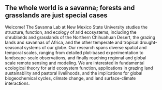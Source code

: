 ## The whole world is a savanna; forests and grasslands are just special cases

Welcome! The Savanna Lab at New Mexico State University studies the structure, function, and ecology of arid ecosystems, including the shrublands and grasslands of the Northern Chihuahuan Desert, the grazing lands and savannas of Africa, and the other temperate and tropical drought-seasonal systems of our globe. Our research spans diverse spatial and temporal scales, ranging from detailed plot-based experimentation to landscape-scale observations, and finally reaching regional and global scale remote sensing and modeling. We are interested in fundamental ecological theory for arid ecosystem function, applications in grazing land sustainability and pastoral livelihoods, and the implications for global biogeochemical cycles, climate change, and land surface-climate interactions.
<!--
**savanna-lab/savanna-lab** is a ✨ _special_ ✨ repository because its `README.md` (this file) appears on your GitHub profile.
-->
